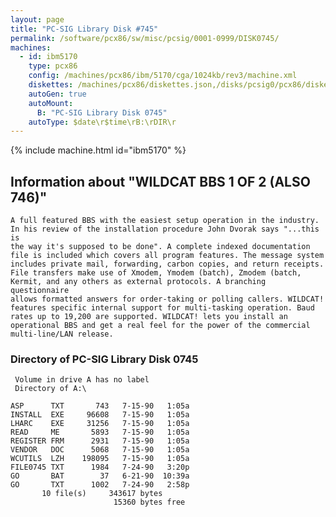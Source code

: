 ```yaml
---
layout: page
title: "PC-SIG Library Disk #745"
permalink: /software/pcx86/sw/misc/pcsig/0001-0999/DISK0745/
machines:
  - id: ibm5170
    type: pcx86
    config: /machines/pcx86/ibm/5170/cga/1024kb/rev3/machine.xml
    diskettes: /machines/pcx86/diskettes.json,/disks/pcsig0/pcx86/diskettes.json
    autoGen: true
    autoMount:
      B: "PC-SIG Library Disk 0745"
    autoType: $date\r$time\rB:\rDIR\r
---
```


{% include machine.html id="ibm5170" %}

## Information about "WILDCAT BBS 1 OF 2 (ALSO 746)"

    A full featured BBS with the easiest setup operation in the industry.
    In his review of the installation procedure John Dvorak says "...this is
    the way it's supposed to be done". A complete indexed documentation
    file is included which covers all program features. The message system
    includes private mail, forwarding, carbon copies, and return receipts.
    File transfers make use of Xmodem, Ymodem (batch), Zmodem (batch,
    Kermit, and any others as external protocols. A branching questionnaire
    allows formatted answers for order-taking or polling callers. WILDCAT!
    features specific internal support for multi-tasking operation. Baud
    rates up to 19,200 are supported. WILDCAT! lets you install an
    operational BBS and get a real feel for the power of the commercial
    multi-line/LAN release.

### Directory of PC-SIG Library Disk 0745

     Volume in drive A has no label
     Directory of A:\

    ASP      TXT       743   7-15-90   1:05a
    INSTALL  EXE     96608   7-15-90   1:05a
    LHARC    EXE     31256   7-15-90   1:05a
    READ     ME       5893   7-15-90   1:05a
    REGISTER FRM      2931   7-15-90   1:05a
    VENDOR   DOC      5068   7-15-90   1:05a
    WCUTILS  LZH    198095   7-15-90   1:05a
    FILE0745 TXT      1984   7-24-90   3:20p
    GO       BAT        37   6-21-90  10:39a
    GO       TXT      1002   7-24-90   2:58p
           10 file(s)     343617 bytes
                           15360 bytes free

